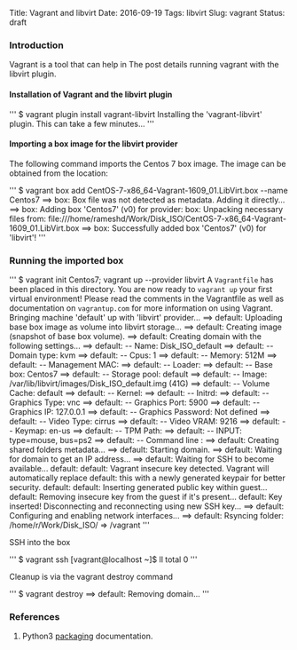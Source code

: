 Title: Vagrant and libvirt
Date: 2016-09-19
Tags: libvirt
Slug: vagrant
Status: draft

### Introduction

Vagrant is a tool that can help in
The post details running vagrant with the libvirt plugin.

#### Installation of Vagrant and the libvirt plugin

'''
$ vagrant plugin install vagrant-libvirt
Installing the 'vagrant-libvirt' plugin. This can take a few minutes...
'''

#### Importing a box image for the libvirt provider

The following command imports the Centos 7 box image.
The image can be obtained from the location:

'''
$ vagrant box add CentOS-7-x86_64-Vagrant-1609_01.LibVirt.box --name Centos7
==> box: Box file was not detected as metadata. Adding it directly...
==> box: Adding box 'Centos7' (v0) for provider:
    box: Unpacking necessary files from: file:///home/rameshd/Work/Disk_ISO/CentOS-7-x86_64-Vagrant-1609_01.LibVirt.box
==> box: Successfully added box 'Centos7' (v0) for 'libvirt'!
'''

### Running the imported box

'''
$ vagrant init Centos7; vagrant up --provider libvirt
A `Vagrantfile` has been placed in this directory. You are now
ready to `vagrant up` your first virtual environment! Please read
the comments in the Vagrantfile as well as documentation on
`vagrantup.com` for more information on using Vagrant.
Bringing machine 'default' up with 'libvirt' provider...
==> default: Uploading base box image as volume into libvirt storage...
==> default: Creating image (snapshot of base box volume).
==> default: Creating domain with the following settings...
==> default:  -- Name:              Disk_ISO_default
==> default:  -- Domain type:       kvm
==> default:  -- Cpus:              1
==> default:  -- Memory:            512M
==> default:  -- Management MAC:
==> default:  -- Loader:
==> default:  -- Base box:          Centos7
==> default:  -- Storage pool:      default
==> default:  -- Image:             /var/lib/libvirt/images/Disk_ISO_default.img (41G)
==> default:  -- Volume Cache:      default
==> default:  -- Kernel:
==> default:  -- Initrd:
==> default:  -- Graphics Type:     vnc
==> default:  -- Graphics Port:     5900
==> default:  -- Graphics IP:       127.0.0.1
==> default:  -- Graphics Password: Not defined
==> default:  -- Video Type:        cirrus
==> default:  -- Video VRAM:        9216
==> default:  -- Keymap:            en-us
==> default:  -- TPM Path:
==> default:  -- INPUT:             type=mouse, bus=ps2
==> default:  -- Command line :
==> default: Creating shared folders metadata...
==> default: Starting domain.
==> default: Waiting for domain to get an IP address...
==> default: Waiting for SSH to become available...
    default:
    default: Vagrant insecure key detected. Vagrant will automatically replace
    default: this with a newly generated keypair for better security.
    default:
    default: Inserting generated public key within guest...
    default: Removing insecure key from the guest if it's present...
    default: Key inserted! Disconnecting and reconnecting using new SSH key...
==> default: Configuring and enabling network interfaces...
==> default: Rsyncing folder: /home/r/Work/Disk_ISO/ => /vagrant
'''

SSH into the box

'''
$ vagrant ssh
[vagrant@localhost ~]$ ll
total 0
'''

Cleanup is via the vagrant destroy command

'''
$ vagrant destroy
==> default: Removing domain...
'''


### References

1.  Python3
    [packaging](http://www.diveintopython3.net/packaging.html "packaging") documentation.
